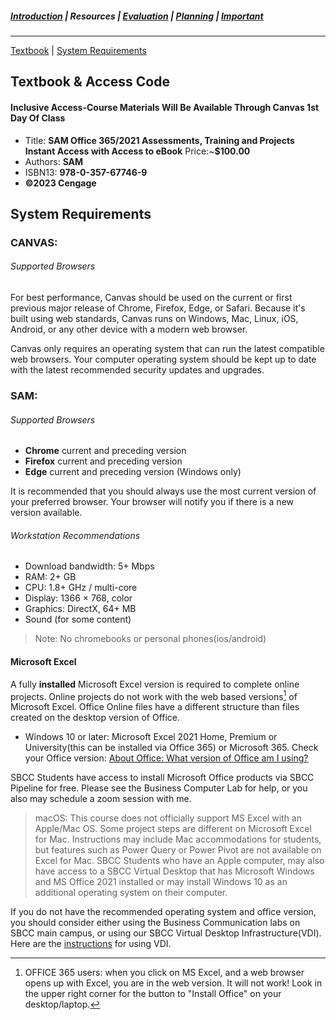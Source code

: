 ##### [Introduction](introduction) | Resources | [Evaluation](evaluation) | [Planning](planning) | [Important](important)
***
[Textbook](#textbook) | [System Requirements](#system-requirements)

## Textbook & Access Code 

#### Inclusive Access-Course Materials Will Be Available Through Canvas 1st Day Of Class
 - Title: **SAM Office 365/2021 Assessments, Training and Projects Instant Access with Access to eBook**  Price:~**$100.00** 
 - Authors: **SAM**
 - ISBN13: **978-0-357-67746-9**
 - **©2023 Cengage**

## System Requirements

### CANVAS:
###### Supported Browsers
For best performance, Canvas should be used on the current or first previous major release of Chrome, Firefox, Edge, or Safari. Because it's built using web standards, Canvas runs on Windows, Mac, Linux, iOS, Android, or any other device with a modern web browser.

Canvas only requires an operating system that can run the latest compatible web browsers. Your computer operating system should be kept up to date with the latest recommended security updates and upgrades.

### SAM:
###### Supported Browsers

*   **Chrome** current and preceding version
*   **Firefox** current and preceding version
*   **Edge** current and preceding version (Windows only)

It is recommended that you should always use the most current version of your preferred browser. Your browser will notify you if there is a new version available.

###### Workstation Recommendations

*   Download bandwidth: 5+ Mbps
*   RAM: 2+ GB
*   CPU: 1.8+ GHz / multi-core
*   Display: 1366 × 768, color
*   Graphics: DirectX, 64+ MB
*   Sound (for some content)

>Note: No chromebooks or personal phones(ios/android)

#### Microsoft Excel

A fully **installed** Microsoft Excel version is required to complete online projects. Online projects do not work with the web based versions[^1] of Microsoft Excel. Office Online files have a different structure than files created on the desktop version of Office.

* Windows 10 or later: Microsoft Excel 2021 Home, Premium or University(this can be installed via Office 365) or Microsoft 365. Check your Office version: [About Office: What version of Office am I using?](https://support.microsoft.com/en-us/office/about-office-what-version-of-office-am-i-using-932788b8-a3ce-44bf-bb09-e334518b8b19?ui=en-us&rs=en-us&ad=us)

SBCC Students have access to install Microsoft Office products via SBCC Pipeline for free. Please see the Business Computer Lab for help, or you also may schedule a zoom session with me.  

> macOS: This course does not officially support MS Excel with an Apple/Mac OS. Some project steps are different on Microsoft Excel for Mac. Instructions may include Mac accommodations for students, but features such as Power Query or Power Pivot are not available on Excel for Mac. SBCC Students who have an Apple computer, may also have access to a SBCC Virtual Desktop that has Microsoft Windows and MS Office 2021 installed or may install Windows 10 as an additional operating system on their computer. 

If you do not have the recommended operating system and office version, you should consider either using the Business Communication labs on SBCC main campus, or using our SBCC Virtual Desktop Infrastructure(VDI). Here are the [instructions](https://docs.google.com/document/d/1duD0mKjnK5eJka20VJgY-DK_a2k3gigrPG4U546Ma2I/edit) for using VDI. 

[^1]: OFFICE 365 users: when you click on MS Excel, and a web browser opens up with Excel, you are in the web version. It will not work! Look in the upper right corner for the button to "Install Office" on your desktop/laptop.
